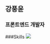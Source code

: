 ## 강풍윤
### 프론트엔드 개발자

###Skills
<img src="https://img.shields.io/badge/HTML5-#E34F26?style=for-the-badge&logo=HTML5&logoColor=white">
